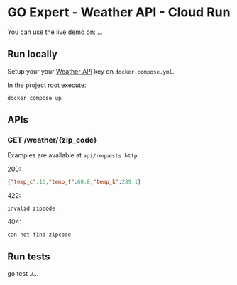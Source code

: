 # GO Expert - Weather API - Cloud Run

You can use the live demo on: ...

## Run locally

Setup your your [Weather API](https://www.weatherapi.com/) key on `docker-compose.yml`.

In the project root execute:
```shell
docker compose up
```

## APIs

### GET /weather/{zip_code}

Examples are available at `api/requests.http`

200:
```json
{"temp_c":16,"temp_f":60.8,"temp_k":289.1}
```

422:
```
invalid zipcode
```

404:
```
can not find zipcode
```

## Run tests

go test ./...

